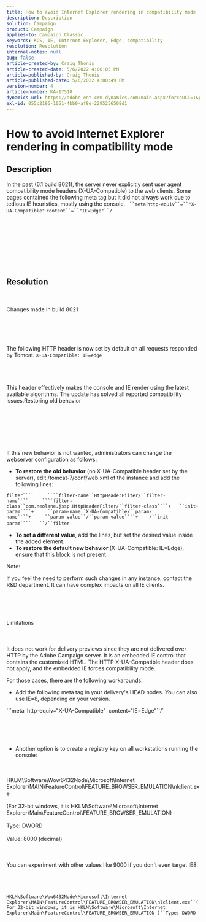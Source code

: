 ```yaml
---
title: How to avoid Internet Explorer rendering in compatibility mode
description: Description
solution: Campaign
product: Campaign
applies-to: Campaign Classic
keywords: KCS, IE, Internet Explorer, Edge, compatibility
resolution: Resolution
internal-notes: null
bug: false
article-created-by: Craig Thonis
article-created-date: 5/6/2022 4:00:05 PM
article-published-by: Craig Thonis
article-published-date: 5/6/2022 4:00:49 PM
version-number: 4
article-number: KA-17518
dynamics-url: https://adobe-ent.crm.dynamics.com/main.aspx?forceUCI=1&pagetype=entityrecord&etn=knowledgearticle&id=71e22f95-55cd-ec11-a7b5-6045bd00d4f5
exl-id: 055c2195-1051-4bb0-af8e-2295256508d1
---
```

# How to avoid Internet Explorer rendering in compatibility mode

## Description


In the past (6.1 build  8021), the server never explicitly sent user agent compatibility mode headers (X-UA-Compatible) to the web clients. Some pages contained the following meta tag but it did not always work due to tedious IE heuristics, mostly using the console.
` ``meta` `http-equiv``=``"X-UA-Compatible"` `content``=``"IE=Edge"``/`<br><br><br> <br><br><br> <br><br><br>

## Resolution

<br><br>Changes made in build 8021<br><br><br><br> <br><br>
The following HTTP header is now set by default on all requests responded by Tomcat.
`X-UA-Compatible: IE=edge`<br><br><br> <br><br>
This header effectively makes the console and IE render using the latest available algorithms. The update has solved all reported compatibility issues.Restoring old behavior
<br><br><br><br> <br><br> <br><br>
If this new behavior is not wanted, administrators can change the webserver configuration as follows:

- <b>To restore the old behavior</b> (no X-UA-Compatible header set by the server), edit /tomcat-7/conf/web.xml of the instance and add the following lines:

```filter````     ````filter-name``HttpHeaderFilter/``filter-name````     ````filter-class``com.neolane.jssp.HttpHeaderFilter/``filter-class````+   ``init-param````+     ``param-name``X-UA-Compatible/``param-name````+     ``param-value``/``param-value````+    /``init-param````   ``/``filter``` 
- <b>To set a different value</b>, add the lines, but set the desired value inside the added element.
- <b>To restore the default new behavior </b>(X-UA-Compatible: IE=Edge), ensure that this block is not present


Note:

If you feel the need to perform such changes in any instance, contact the R&D department. It can have complex impacts on all IE clients.


<br><br><br><br>Limitations<br><br> <br><br>
It does not work for delivery previews since they are not delivered over HTTP by the Adobe Campaign server. It is an embedded IE control that contains the customized HTML. The HTTP X-UA-Compatible header does not apply, and the embedded IE forces compatibility mode.

For those cases, there are the following workarounds:

- Add the following meta tag in your delivery's HEAD nodes. You can also use IE=8, depending on your version.

```meta` `http-equiv``=``"X-UA-Compatible"` `content``=``"IE=Edge"``/` <br><br><br><br> 
- Another option is to create a registry key on all workstations running the console:

<br><br>HKLM\Software\Wow6432Node\Microsoft\Internet Explorer\MAIN\FeatureControl\FEATURE_BROWSER_EMULATION\nlclient.exe<br><br>(For 32-bit windows, it is HKLM\Software\Microsoft\Internet Explorer\Main\FeatureControl\FEATURE_BROWSER_EMULATION)<br><br>Type: DWORD<br><br>Value: 8000 (decimal)<br><br> <br><br>You can experiment with other values like 9000 if you don't even target IE8.<br><br> <br><br><br>`HKLM\Software\Wow6432Node\Microsoft\Internet Explorer\MAIN\FeatureControl\FEATURE_BROWSER_EMULATION\nlclient.exe``(For 32-bit windows, it is HKLM\Software\Microsoft\Internet Explorer\Main\FeatureControl\FEATURE_BROWSER_EMULATION )``Type: DWORD`<br><br><br><br><br><br>
